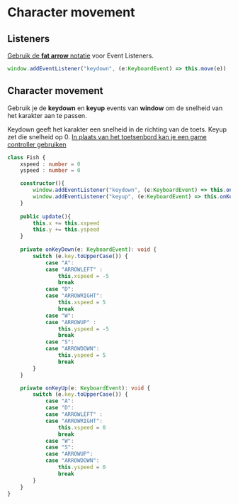 # Character movement

## Listeners

[Gebruik de **fat arrow** notatie](https://developer.mozilla.org/en-US/docs/Web/JavaScript/Reference/Functions/Arrow_functions) voor Event Listeners.
```typescript
window.addEventListener("keydown", (e:KeyboardEvent) => this.move(e))
```

## Character movement

Gebruik je de **keydown** en **keyup** events van **window** om de snelheid van het karakter aan te passen. 

Keydown geeft het karakter een snelheid in de richting van de toets. Keyup zet die snelheid op 0. [In plaats van het toetsenbord kan je een game controller gebruiken](https://developer.mozilla.org/en-US/docs/Web/API/Gamepad_API/Using_the_Gamepad_API)

```typescript
class Fish {
    xspeed : number = 0
    yspeed : number = 0

    constructor(){
        window.addEventListener("keydown", (e:KeyboardEvent) => this.onKeyDown(e))
        window.addEventListener("keyup", (e:KeyboardEvent) => this.onKeyUp(e))
    }
    
    public update(){
        this.x += this.xspeed
        this.y += this.yspeed
    }
    
    private onKeyDown(e: KeyboardEvent): void {
        switch (e.key.toUpperCase()) {
            case "A":
            case "ARROWLEFT" :
                this.xspeed = -5
                break
            case "D":
            case "ARROWRIGHT":
                this.xspeed = 5
                break
            case "W":
            case "ARROWUP" :
                this.yspeed = -5
                break
            case "S":
            case "ARROWDOWN":
                this.yspeed = 5
                break
        }
    }

    private onKeyUp(e: KeyboardEvent): void {
        switch (e.key.toUpperCase()) {
            case "A":
            case "D":
            case "ARROWLEFT" :
            case "ARROWRIGHT":
                this.xspeed = 0
                break
            case "W":
            case "S":
            case "ARROWUP":
            case "ARROWDOWN":
                this.yspeed = 0
                break
        }
    }
}
```

